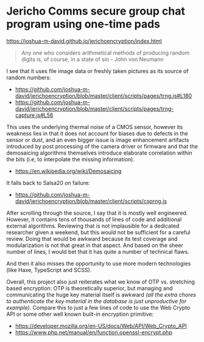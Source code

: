 # Jericho Comms secure group chat program using one-time pads

https://joshua-m-david.github.io/jerichoencryption/index.html

> Any one who considers arithmetical methods of producing random digits is, of course, in a state of sin - John von Neumann

I see that it uses file image data or freshly taken pictures as its source of random numbers:

* https://github.com/joshua-m-david/jerichoencryption/blob/master/client/scripts/pages/trng.js#L180
* https://github.com/joshua-m-david/jerichoencryption/blob/master/client/scripts/pages/trng-capture.js#L56

This uses the underlying thermal noise of a CMOS sensor, however its weakness lies in that it does not account for biases due to defects in the sensor or dust, and an even bigger issue is image enhancement artifacts introduced by post processing of the camera driver or firmware and that the demosaicing algorithms themselves introduce elaborate correlation within the bits (i.e, to interpolate the missing information).

* https://en.wikipedia.org/wiki/Demosaicing

It falls back to Salsa20 on failure:

* https://github.com/joshua-m-david/jerichoencryption/blob/master/client/scripts/csprng.js

After scrolling through the source, I say that it is mostly well engineered. However, it contains tens of thousands of lines of code and additional external algorithms. Reviewing that is not implausible for a dedicated researcher given a weekend, but this would not be sufficient for a careful review. Doing that would be awkward because its test coverage and modularization is not that great in that aspect. And based on the sheer number of lines, I would bet that it has quite a number of technical flaws.

And then it also misses the opportunity to use more modern technologies (like Haxe, TypeScript and SCSS).

Overall, this project also just reiterates what we know of OTP vs. stretching based encryption: OTP is theoretically superior, but managing and communicating the huge key material itself is awkward _(all the extra chores to authenticate the key material in the database is just unproductive for example)_. Compare this to just a few lines of code to use the Web Crypto API or some other well known built-in encryption primitive:

* https://developer.mozilla.org/en-US/docs/Web/API/Web_Crypto_API
* https://www.php.net/manual/en/function.openssl-encrypt.php
